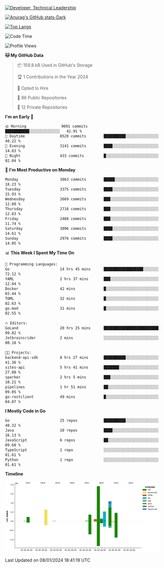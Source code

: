 <div>
  <a href="https://www.linkedin.com/in/arielpineiro/" target="_blank" rel="nofollow noopener noreferrer">
    <img src="https://img.shields.io/badge/-LinkedIn-%230077B5?style=for-the-badge&logo=linkedin&logoColor=white" alt="Developer, Technical Leadership" title="Ariel Piñeiro">
  </a>
</div>

[![Anurag's GitHub stats-Dark](https://github-readme-stats.vercel.app/api?username=arielsrv&show_icons=true&theme=dark#gh-dark-mode-only)](https://github.com/anuraghazra/github-readme-stats#gh-dark-mode-only)

[![Top Langs](https://github-readme-stats.vercel.app/api/top-langs/?username=arielsrv&layout=compact&langs_count=10&theme=dark#gh-dark-mode-only)](https://github.com/anuraghazra/github-readme-stats&theme=dark#gh-dark-mode-only)

<!--START_SECTION:waka-->
![Code Time](http://img.shields.io/badge/Code%20Time-421%20hrs%2049%20mins-blue)

![Profile Views](http://img.shields.io/badge/Profile%20Views-4-blue)

**🐱 My GitHub Data** 

> 📦 159.8 kB Used in GitHub's Storage 
 > 
> 🏆 1 Contributions in the Year 2024
 > 
> 💼 Opted to Hire
 > 
> 📜 86 Public Repositories 
 > 
> 🔑 12 Private Repositories 
 > 
**I'm an Early 🐤** 

```text
🌞 Morning                9091 commits        ███████████░░░░░░░░░░░░░░   42.91 % 
🌆 Daytime                8520 commits        ██████████░░░░░░░░░░░░░░░   40.22 % 
🌃 Evening                3141 commits        ████░░░░░░░░░░░░░░░░░░░░░   14.83 % 
🌙 Night                  433 commits         █░░░░░░░░░░░░░░░░░░░░░░░░   02.04 % 
```
📅 **I'm Most Productive on Monday** 

```text
Monday                   3863 commits        █████░░░░░░░░░░░░░░░░░░░░   18.23 % 
Tuesday                  3375 commits        ████░░░░░░░░░░░░░░░░░░░░░   15.93 % 
Wednesday                2669 commits        ███░░░░░░░░░░░░░░░░░░░░░░   12.60 % 
Thursday                 2718 commits        ███░░░░░░░░░░░░░░░░░░░░░░   12.83 % 
Friday                   2488 commits        ███░░░░░░░░░░░░░░░░░░░░░░   11.74 % 
Saturday                 3096 commits        ████░░░░░░░░░░░░░░░░░░░░░   14.61 % 
Sunday                   2976 commits        ████░░░░░░░░░░░░░░░░░░░░░   14.05 % 
```


📊 **This Week I Spent My Time On** 

```text
💬 Programming Languages: 
Go                       14 hrs 45 mins      ██████████████████░░░░░░░   72.12 % 
YAML                     2 hrs 37 mins       ███░░░░░░░░░░░░░░░░░░░░░░   12.84 % 
Docker                   42 mins             █░░░░░░░░░░░░░░░░░░░░░░░░   03.44 % 
TOML                     32 mins             █░░░░░░░░░░░░░░░░░░░░░░░░   02.63 % 
go.mod                   31 mins             █░░░░░░░░░░░░░░░░░░░░░░░░   02.55 % 

🔥 Editors: 
GoLand                   20 hrs 25 mins      █████████████████████████   99.82 % 
Jetbrainsrider           2 mins              ░░░░░░░░░░░░░░░░░░░░░░░░░   00.18 % 

🐱‍💻 Projects: 
backend-api-sdk          8 hrs 27 mins       ██████████░░░░░░░░░░░░░░░   41.36 % 
sites-api                5 hrs 41 mins       ███████░░░░░░░░░░░░░░░░░░   27.80 % 
sparker                  2 hrs 5 mins        ███░░░░░░░░░░░░░░░░░░░░░░   10.21 % 
pipelines                1 hr 51 mins        ██░░░░░░░░░░░░░░░░░░░░░░░   09.05 % 
go-restclient            49 mins             █░░░░░░░░░░░░░░░░░░░░░░░░   04.07 % 
```

**I Mostly Code in Go** 

```text
Go                       25 repos            ██████████░░░░░░░░░░░░░░░   40.32 % 
Java                     10 repos            ████░░░░░░░░░░░░░░░░░░░░░   16.13 % 
JavaScript               6 repos             ██░░░░░░░░░░░░░░░░░░░░░░░   09.68 % 
TypeScript               1 repo              ░░░░░░░░░░░░░░░░░░░░░░░░░   01.61 % 
Python                   1 repo              ░░░░░░░░░░░░░░░░░░░░░░░░░   01.61 % 
```



**Timeline**

![Lines of Code chart](https://raw.githubusercontent.com/arielsrv/arielsrv/main/assets/bar_graph.png)


 Last Updated on 08/01/2024 18:41:19 UTC
<!--END_SECTION:waka-->
